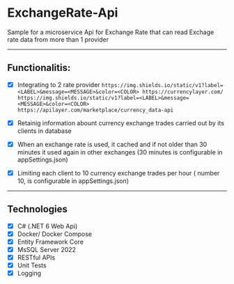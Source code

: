 # ExchangeRate-Api
Sample for a microservice Api for Exchange Rate that can read Exchage rate data from more than 1 provider

---

## Functionalitis:

-  [x] Integrating to 2 rate provider
`https://img.shields.io/static/v1?label=<LABEL>&message=<MESSAGE>&color=<COLOR> https://currencylayer.com/`
`https://img.shields.io/static/v1?label=<LABEL>&message=<MESSAGE>&color=<COLOR> https://apilayer.com/marketplace/currency_data-api`

- [x] Retainig information abount currency exchange trades carried out by its clients in database
- [x] When an exchange rate is used, it cached and if not older than 30 minutes it used again in other exchanges (30 minutes is configurable in appSettings.json)
- [x] Limiting each client to 10 currency exchange trades per hour ( number 10, is configurable in appSettings.json)

---

## Technologies

- [x] C# (.NET 6 Web Api)
- [x] Docker/ Docker Compose
- [x] Entity Framework Core
- [x] MsSQL Server 2022
- [x] RESTful APIs
- [x] Unit Tests
- [x] Logging
